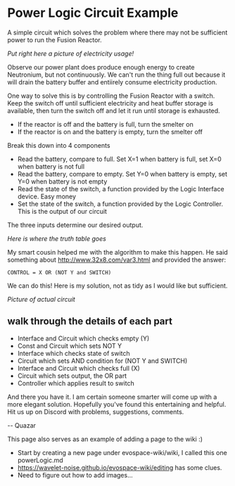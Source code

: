 # Power Logic Circuit Example
A simple circuit which solves the problem where there may not be sufficient power to run the Fusion Reactor.

*Put right here a picture of electricity usage!*

Observe our power plant does produce enough energy to create Neutronium, but not continuously. We can't run the thing full out because it will drain the battery buffer and entiirely consume electricity production.

One way to solve this is by controlling the Fusion Reactor with a switch. Keep the switch off until sufficient electricity and heat buffer storage is available, then turn the switch off and let it run until storage is exhausted.
* If the reactor is off and the battery is full, turn the smelter on
* If the reactor is on and the battery is empty, turn the smelter off

Break this down into 4 components
* Read the battery, compare to full. Set X=1 when battery is full, set X=0 when battery is not full
* Read the battery, compare to empty. Set Y=0 when battery is empty, set Y=0 when battery is not empty
* Read the state of the switch, a function provided by the Logic Interface device. Easy money
* Set the state of the switch, a function provided by the Logic Controller. This is the output of our circuit

The three inputs determine our desired output.

*Here is where the truth table goes*

My smart cousin helped me with the algorithm to make this happen. He said something about http://www.32x8.com/var3.html and provided the answer:

```CONTROL = X OR (NOT Y and SWITCH)```

We can do this! Here is my solution, not as tidy as I would like but sufficient.

*Picture of actual circuit*

## walk through the details of each part

* Interface and Circuit which checks empty (Y)
* Const and Circuit which sets NOT Y
* Interface which checks state of switch
* Circuit which sets AND condition for (NOT Y and SWITCH)
* Interface and Circuit which checks full (X)
* Circuit which sets output, the OR part
* Controller which applies result to switch

And there you have it. I am certain someone smarter will come up with a more elegant solution. Hopefully you've found this entertaining and helpful. Hit us up on Discord with problems, suggestions, comments.

-- Quazar

This page also serves as an example of adding a page to the wiki :) 
* Start by creating a new page under evospace-wiki/wiki, I called this one powerLogic.md
* https://wavelet-noise.github.io/evospace-wiki/editing has some clues. 
* Need to figure out how to add images...

